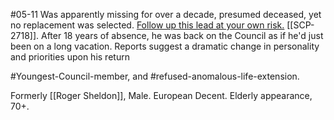 #05-11
Was apparently missing for over a decade, presumed deceased, yet no replacement was selected. [Follow up this lead at your own risk.](https://scp-wiki.wikidot.com/scp-2718) [[SCP-2718]]. After 18 years of absence, he was back on the Council as if he'd just been on a long vacation. Reports suggest a dramatic change in personality and priorities upon his return

#Youngest-Council-member, and #refused-anomalous-life-extension.

Formerly [[Roger Sheldon]], Male. European Decent. Elderly appearance, 70+.